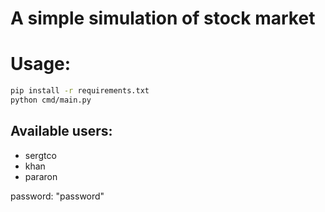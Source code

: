# A simple simulation of stock market  


# Usage:
```bash
pip install -r requirements.txt
python cmd/main.py
```

## Available users:
- sergtco
- khan
- pararon

password: "password"
